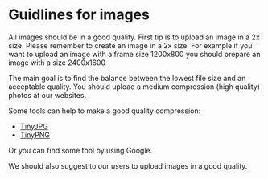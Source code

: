 # Guidlines for images 


All images should be in a good quality. First tip is </b>to upload an image in a 2x size.</b> 
Please remember to create an image in a 2x size. For example if you want to upload an image with a frame size 1200x800 you should prepare an image with a size 2400x1600

The main goal is to find the balance between the lowest file size and an acceptable quality. You should upload a medium compression (high quality) photos at our websites.

Some tools can help to make a good quality compression: 
* [TinyJPG](https://tinyjpg.com/) 
* [TinyPNG](https://tinypng.com/) 

Or you can find some tool by using Google.

We should also suggest to our users to upload images in a good quality.

